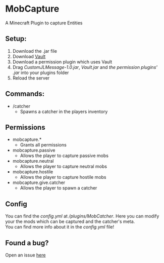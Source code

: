 # MobCapture
A Minecraft Plugin to capture Entities

## Setup:
1. Download the .jar file
2. Download [Vault](https://dev.bukkit.org/projects/vault)
3. Download a permission plugin which uses Vault
4. Drag *CustomJLMessage-1.0.jar*, *Vault.jar* and *the permission plugins' .jar* into your plugins folder
5. Reload the server
## Commands:
* /catcher  
    * Spawns a catcher in the players inventory
## Permissions
* mobcapture.*
    * Grants all permissions
* mobcapture.passive
    * Allows the player to capture passive mobs
* mobcapture.neutral
    * Allows the player to capture neutral mobs
* mobcapture.hostile 
    * Allows the player to capture hostile mobs
* mobcapture.give.catcher
    * Allows the player to spawn a catcher  
    
## Config  
You can find the *config.yml* at */plugins/MobCatcher*. Here you can modify your the mods which can be captured and the catcher's meta.  
You can find more info about it in the *config.yml* file!


## Found a bug?

Open an issue [here](https://github.com/Flotares/MobCapture/issues)
